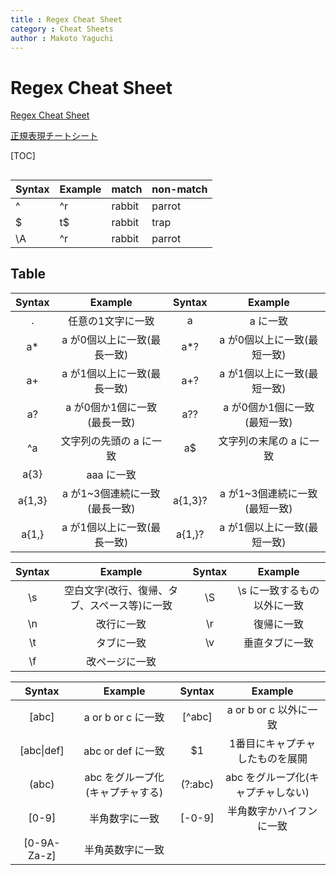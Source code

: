 ```yaml
---
title : Regex Cheat Sheet
category : Cheat Sheets
author : Makoto Yaguchi
---
```


# Regex Cheat Sheet
[Regex Cheat Sheet](https://www.datacamp.com/cheat-sheet/regular-expresso)

[正規表現チートシート](chrome-extension://efaidnbmnnnibpcajpcglclefindmkaj/https://yoshikawaweb.com/w/wp-content/uploads/regex-cheat-sheet.pdf)

[TOC]

## 
| Syntax | Example | match  | non-match |
| ------ | ------- | ------ | --------- |
| ^      | ^r      | rabbit | parrot    |
| $      | t$      | rabbit | trap      |
| \A     | ^r      | rabbit | parrot    |

## Table
| Syntax |            Example            | Syntax  |            Example            |
| :----: | :---------------------------: | :-----: | :---------------------------: |
|   .    |       任意の1文字に一致       |    a    |           a に一致            |
|   a*   |  a が0個以上に一致(最長一致)  |   a*?   |  a が0個以上に一致(最短一致)  |
|   a+   |  a が1個以上に一致(最長一致)  |   a+?   |  a が1個以上に一致(最短一致)  |
|   a?   | a が0個か1個に一致(最長一致)  |   a??   | a が0個か1個に一致(最短一致)  |
|   ^a   |    文字列の先頭の a に一致    |   a$    |    文字列の末尾の a に一致    |
|  a{3}  |          aaa に一致           |
| a{1,3} | a が1~3個連続に一致(最長一致) | a{1,3}? | a が1~3個連続に一致(最短一致) |
| a{1,}  |  a が1個以上に一致(最長一致)  | a{1,}?  |  a が1個以上に一致(最短一致)  |

| Syntax |                   Example                    | Syntax |           Example           |
| :----: | :------------------------------------------: | :----: | :-------------------------: |
|   \s   | 空白文字(改行、復帰、タブ、スペース等)に一致 |   \S   | \s に一致するもの以外に一致 |
|   \n   |                  改行に一致                  |   \r   |         復帰に一致          |
|   \t   |                  タブに一致                  |   \v   |         垂直タブに一致          |
|   \f   |                  改ページに一致                  |

|   Syntax    |             Example              | Syntax  |              Example               |
| :---------: | :------------------------------: | :-----: | :--------------------------------: |
|    [abc]    |        a or b or c に一致        | [^abc]  |       a or b or c 以外に一致       |
| [abc\|def]  |        abc or def に一致         |   $1    |  1番目にキャプチャしたものを展開   |
|    (abc)    | abc をグループ化(キャプチャする) | (?:abc) | abc をグループ化(キャプチャしない) |
|    [0-9]    |          半角数字に一致          | [-0-9]  |      半角数字かハイフンに一致      |
| [0-9A-Za-z] |         半角英数字に一致         |